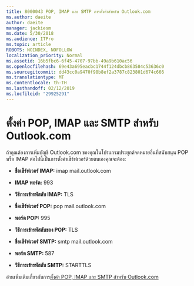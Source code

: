 ```yaml
---
title: 8000043 POP, IMAP และ SMTP การตั้งค่าสำหรับ Outlook.com
ms.author: daeite
author: daeite
manager: jackiesm
ms.date: 5/30/2018
ms.audience: ITPro
ms.topic: article
ROBOTS: NOINDEX, NOFOLLOW
localization_priority: Normal
ms.assetid: 16b5fbc6-6f45-4707-97bb-49a9b610ac56
ms.openlocfilehash: 69e43a695eacbc1744f124dbcb863584c53636c0
ms.sourcegitcommit: dd43cc0a9470f98b8ef2a3787c823801d674c666
ms.translationtype: MT
ms.contentlocale: th-TH
ms.lasthandoff: 02/12/2019
ms.locfileid: "29925291"
---
```

# <a name="pop-imap-and-smtp-settings-for-outlookcom"></a>ตั้งค่า POP, IMAP และ SMTP สำหรับ Outlook.com

ถ้าคุณต้องการเพิ่มบัญชี Outlook.com ของคุณในโปรแกรมประยุกต์จดหมายอื่นที่สนับสนุน POP หรือ IMAP ต่อไปนี้เป็นการตั้งค่าเซิร์ฟเวอร์ด้วยตนเองคุณจะต้อง:
  
- **ชื่อเซิร์ฟเวอร์ IMAP:** imap mail.outlook.com 
    
- **IMAP พอร์ต:** 993 
    
- **วิธีการเข้ารหัสลับ IMAP:** TLS 
    
- **ชื่อเซิร์ฟเวอร์ POP:** pop mail.outlook.com 
    
- **พอร์ต POP:** 995 
    
- **วิธีการเข้ารหัสลับของ POP:** TLS 
    
- **ชื่อเซิร์ฟเวอร์ SMTP:** smtp mail.outlook.com 
    
- **พอร์ต SMTP:** 587 
    
- **วิธีการเข้ารหัสลับ SMTP:** STARTTLS 
    
อ่านเพิ่มเติมเกี่ยวกับการ[ตั้งค่า POP, IMAP และ SMTP สำหรับ Outlook.com](https://go.microsoft.com/fwlink/p/?linkid=2001402&amp;clcid=0x409)
  

